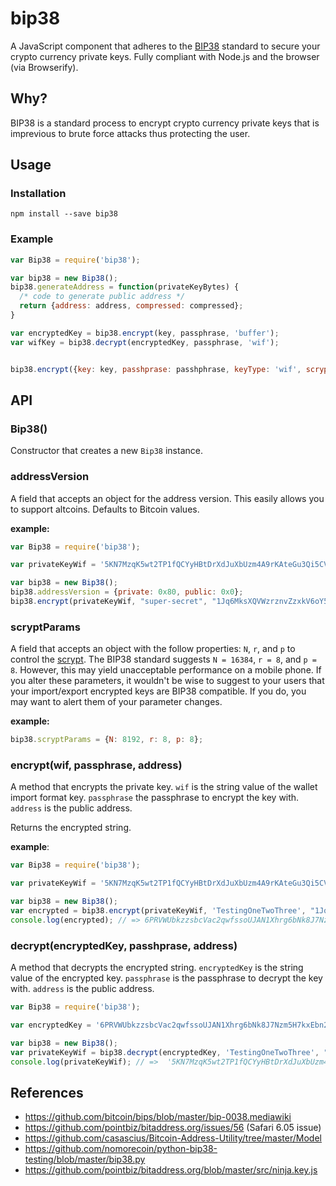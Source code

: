 bip38
=====

A JavaScript component that adheres to the [BIP38](https://github.com/bitcoin/bips/blob/master/bip-0038.mediawiki) standard to secure your crypto currency private keys. Fully compliant with Node.js and the browser (via Browserify).


Why?
----

BIP38 is a standard process to encrypt crypto currency private keys that is imprevious to brute force attacks thus protecting the user.


Usage
-----

### Installation

    npm install --save bip38


### Example

```js
var Bip38 = require('bip38');

var bip38 = new Bip38();
bip38.generateAddress = function(privateKeyBytes) {
  /* code to generate public address */
  return {address: address, compressed: compressed};
}

var encryptedKey = bip38.encrypt(key, passphrase, 'buffer');
var wifKey = bip38.decrypt(encryptedKey, passphrase, 'wif');


bip38.encrypt({key: key, passhprase: passhphrase, keyType: 'wif', scryptParams: {N: 16384, r: 8, p: 8}});
```

API
---

### Bip38()

Constructor that creates a new `Bip38` instance.


### addressVersion

A field that accepts an object for the address version. This easily allows you to support altcoins. Defaults to Bitcoin values.


**example:**

```js
var Bip38 = require('bip38');

var privateKeyWif = '5KN7MzqK5wt2TP1fQCYyHBtDrXdJuXbUzm4A9rKAteGu3Qi5CVR';

var bip38 = new Bip38();
bip38.addressVersion = {private: 0x80, public: 0x0};
bip38.encrypt(privateKeyWif, "super-secret", "1Jq6MksXQVWzrznvZzxkV6oY57oWXD9TXB"});
```

### scryptParams

A field that accepts an object with the follow properties: `N`, `r`, and `p` to control the [scrypt](https://github.com/cryptocoinjs/scryptsy). The
BIP38 standard suggests `N = 16384`, `r = 8`, and `p = 8`. However, this may yield unacceptable performance on a mobile phone. If you alter these parameters, it wouldn't be wise to suggest to your users that your import/export encrypted keys are BIP38 compatible. If you do, you may want to alert them of your parameter changes.

**example:**

```js
bip38.scryptParams = {N: 8192, r: 8, p: 8};
```


### encrypt(wif, passphrase, address)

A method that encrypts the private key. `wif` is the string value of the wallet import format key. `passphrase` the passphrase to encrypt the key with. `address` is the public address.


Returns the encrypted string.

**example**:

```js
var Bip38 = require('bip38');

var privateKeyWif = '5KN7MzqK5wt2TP1fQCYyHBtDrXdJuXbUzm4A9rKAteGu3Qi5CVR';

var bip38 = new Bip38();
var encrypted = bip38.encrypt(privateKeyWif, 'TestingOneTwoThree', "1Jq6MksXQVWzrznvZzxkV6oY57oWXD9TXB");
console.log(encrypted); // => 6PRVWUbkzzsbcVac2qwfssoUJAN1Xhrg6bNk8J7Nzm5H7kxEbn2Nh2ZoGg
```


### decrypt(encryptedKey, passhprase, address)

A method that decrypts the encrypted string. `encryptedKey` is the string value of the encrypted key. `passphrase` is the passphrase to decrypt the key with. `address` is the public address.


```js
var Bip38 = require('bip38');

var encryptedKey = '6PRVWUbkzzsbcVac2qwfssoUJAN1Xhrg6bNk8J7Nzm5H7kxEbn2Nh2ZoGg';

var bip38 = new Bip38();
var privateKeyWif = bip38.decrypt(encryptedKey, 'TestingOneTwoThree', "1Jq6MksXQVWzrznvZzxkV6oY57oWXD9TXB");
console.log(privateKeyWif); // =>  '5KN7MzqK5wt2TP1fQCYyHBtDrXdJuXbUzm4A9rKAteGu3Qi5CVR'
```



References
----------
- https://github.com/bitcoin/bips/blob/master/bip-0038.mediawiki
- https://github.com/pointbiz/bitaddress.org/issues/56 (Safari 6.05 issue)
- https://github.com/casascius/Bitcoin-Address-Utility/tree/master/Model
- https://github.com/nomorecoin/python-bip38-testing/blob/master/bip38.py
- https://github.com/pointbiz/bitaddress.org/blob/master/src/ninja.key.js 